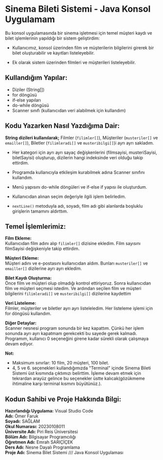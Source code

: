 # Sinema Bileti Sistemi - Java Konsol Uygulamam

Bu konsol uygulamasında bir sinema işletmesi için temel müşteri kaydı ve bilet işlemlerinin yapıldığı bir sistem geliştirdim:<p/>
- Kullanıcımız, konsol üzerinden film ve müşterilerin bilgilerini girerek bir bilet oluşturabilir ve kayıtları listeleyebilir.<p/>
- Ek olarak sistem üzerinden filmleri ve müşterileri listeleyebilir.<br/>

## Kullandığım Yapılar:
* Diziler (String[])
* for döngüsü
* if-else yapıları
* do-while döngüsü
* Scanner sınıfı (kullanıcıdan veri alabilmek için kullandım)

## Kodu Yazarken Nasıl Yazdığıma Dair:

**String dizileri kullanılarak;**
Filmler (`filimler[]`),
Müşteriler (`musteriler[]` ve `emailler[]`),
Biletler (`filimleradi[]` ve `musteribilgi[]`)i ayrı ayrı sakladım.

- Her kategori için ayrı ayrı sayaç değişkenlerini (filmsayisi, musteriSayisi, biletSayisi) oluşturup, dizilerin hangi indeksinde veri olduğu takip ettirdim.

- Programda kullanıcıyla etkileşim kurabilmek adına Scanner sınıfını kullandım.

- Menü yapısını do-while döngüleri ve if-else if yapısı ile oluşturdum.

- Kullanıcıdan alınan seçim değeriyle ilgili işlem belirledim.

- `nextLine()` metoduyla adı, soyadı, film adı gibi alanlarda boşluklu girişlerin tamamını aldırttım.

## Temel İşlemlerimiz:<br/>
**Film Ekleme:**<br/>
Kullanıcıdan film adını alıp `filimler[]` dizisine ekledim.
Film sayısını filmSayisi değişkeniyle takip ettirdim.

**Müşteri Ekleme:**<br/>
Müşteri adını ve e-postasını kullanıcıdan aldım.
Bunları `musteriler[]` ve `emailler[]` dizilerine ayrı ayrı ekledim.

**Bilet Kaydı Oluşturma:**<br/>
Önce film ve müşteri olup olmadığı kontrol ettiriyoruz.
Sonra kullanıcıdan film ve müşteri seçmesi istedim.
Ve ardından seçilen film ve müşteri bilgilerini `filimleradi[]` ve `musteribilgi[]` dizilerine kaydettim

**Veri Listeleme:**<br/>
Filmler, müşteriler ve biletler ayrı ayrı listeleledim.
Her listeleme işlemi için for döngüsü kullandım.

**Diğer Detaylar:**<br/>
Scanner nesnesi program sonunda bir kez kapattım. Çünkü her işlem sonunda ayrı ayrı kapatmam gerekcekti bu sayede gerek kalmadı.
Programım, kullanıcı 0 seçeneğini girene kadar sürekli olarak çalışmaya devam ediyor.

**Not:**<br/>
- Maksimum sınırlar: 10 film, 20 müşteri, 100 bilet.
- 4, 5 ve 6. seçenekleri kullandığımızda "Terminal" içinde Sinema Bileti Sistemi üst kısmında çıktımızı belirttim. İşleme devam etmek için tekrardan arayüz gelince bu seçenekler üstte kalıcak(gözükmeme ihtimaline karşı terminal kısmını büyütünüz.).


## **Kodun Sahibi ve Proje Hakkında Bilgi:**<br/>

**Hazırlandığı Uygulama:** Visual Studio Code<br/>
**Adı:** Ömer Faruk<br/>
**Soyadı:** SAĞLAM<br/>
**Okul Numarası:** 20230108011<br/>
**Üniversite Adı:** Piri Reis Üniversitesi<br/>
**Bölüm Adı:** Bilgisayar Programcılığı<br/>
**Öğretmen Adı:** Emrah SARIÇİÇEK<br/>
**Ders Adı:** Nesne Dayalı Programlama<br/>
**Proje Adı:** Sinema Bilet Sistemi /// Java Konsol Uygulaması<br/>

